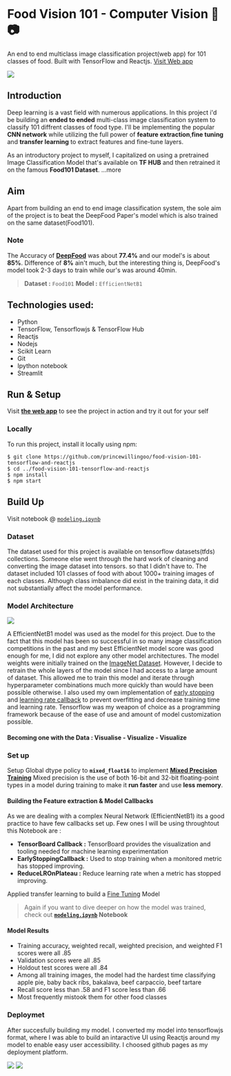 # Food Vision 101 - Computer Vision :hamburger: :camera:

An end to end multiclass image classification project(web app) for 101 classes of food. Built with TensorFlow and Reactjs. [Visit Web app](https://princewillingoo.github.io/food-vision-101-tensorflow-and-reactjs/)

![](/images/screen.png)

## Introduction

Deep learning is a vast field with numerous applications. In this project i'd be building an **ended to ended** multi-class image classification system to classify 101 diffrent classes of food type. I'll be implementing the popular **CNN network** while utilizing the full power of **feature extraction**,**fine tuning** and **transfer learning** to extract features and fine-tune layers.

As an introductory project to myself, I capitalized on using a pretrained Image Classification Model that's available on **TF HUB** and then retrained it on the famous **Food101 Dataset**.
...more

## Aim

Apart from building an end to end image classification system, the sole aim of the project is to beat the DeepFood Paper's model which is also trained on the same dataset(Food101).

### Note

The Accuracy of [**DeepFood**](https://arxiv.org/abs/1606.05675) was about **77.4%** and our model's is about **85%**. Difference of **8%** ain't much, but the interesting thing is, DeepFood's model took 2-3 days to train while our's was around 40min.
> **Dataset :** `Food101`
> **Model :** `EfficientNetB1`

## Technologies used:

* Python
* TensorFlow, Tensorflowjs & TensorFlow Hub
* Reactjs
* Nodejs
* Scikit Learn
* Git
* Ipython notebook
* Streamlit

## Run & Setup

Visit [**the web app**](https://princewillingoo.github.io/food-vision-101-tensorflow-and-reactjs/) to see the project in action and try it out for your self

### Locally

To run this project, install it locally using npm:

``` 
$ git clone https://github.com/princewillingoo/food-vision-101-tensorflow-and-reactjs 
$ cd ../food-vision-101-tensorflow-and-reactjs
$ npm install
$ npm start
```

## Build Up

Visit notebook @ [`modeling.ipynb`](https://github.com/princewillingoo/Food_Vision_101/blob/main/modeling.ipynb)

### Dataset

The dataset used for this project is available on tensorflow datasets(tfds) collections. Someone else went through the hard work of cleaning and converting the image dataset into tensors. so that I didn't have to. The dataset included 101 classes of food with about 1000+ training images of each classes. Although class imbalance did exist in the training data, it did not substantially affect the model performance.

### Model Architecture

![](images/arch.png)

A EfficientNetB1 model was used as the model for this project. Due to the fact that this model has been so successful in so many image classification competitions in the past and my best EfficientNet model score was good enough for me, I did not explore any other model architectures. The model weights were initially trained on the [ImageNet Dataset](https://en.wikipedia.org/wiki/ImageNet). However, I decide to retrain the whole layers of the model since I had access to a large amount of dataset. This allowed me to train this model and iterate through hyperparameter combinations much more quickly than would have been possible otherwise. I also used my own implementation of [early stopping](https://en.wikipedia.org/wiki/Early_stopping) and [learning rate callback](https://www.tensorflow.org/api_docs/python/tf/keras/callbacks/ReduceLROnPlateau) to prevent overfitting and decrease training time and learning rate. Tensorflow was my weapon of choice as a programming framework because of the ease of use and amount of model customization possible.

#### Becoming one with the Data : Visualise - Visualize - Visualize

### Set up

Setup Global dtype policy to **`mixed_float16`** to implement [**Mixed Precision Training**](https://www.tensorflow.org/guide/mixed_precision)
Mixed precision is the use of both 16-bit and 32-bit floating-point types in a model during training to make it **run faster** and use **less memory**.

#### Building the Feature extraction & Model Callbacks

As we are dealing with a complex Neural Network (EfficientNetB1) its a good practice to have few callbacks set up. Few ones I will be using throughtout this Notebook are :

- **TensorBoard Callback :** TensorBoard provides the visualization and tooling needed for machine learning experimentation
- **EarlyStoppingCallback :** Used to stop training when a monitored metric has stopped improving.
- **ReduceLROnPlateau :** Reduce learning rate when a metric has stopped improving.

Applied transfer learning to build a  [Fine Tuning](https://www.tensorflow.org/tutorials/images/transfer_learning)  Model
> Again if you want to dive deeper on how the model was trained, check out **[`modeling.ipynb`](https://github.com/princewillingoo/Food_Vision_101/blob/main/modeling.ipynb) Notebook**

#### Model Results

* Training accuracy, weighted recall, weighted precision, and weighted F1 scores were all .85
* Validation scores were all .85
* Holdout test scores were all .84
* Among all training images, the model had the hardest time classifying apple pie, baby back ribs, bakalava, beef carpaccio, beef tartare
* Recall score less than .58 and F1 score less than .66
* Most frequently mistook them for other food classes

### Deploymet

After succesfully building my model. I converted my model into tensorflowjs format, where I was able to build an intaractive UI using Reactjs around my model to enable easy user accessibility. I choosed github pages as my deployment platform.

![](images/visuals/model_f1.png)
![](images/visuals/pred_visual.png)
